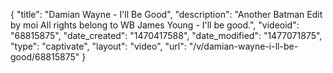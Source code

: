 {
    "title": "Damian Wayne - I'll Be Good",
    "description": "Another Batman Edit by moi All rights belong to WB James Young - I'll be good.",
    "videoid": "68815875",
    "date_created": "1470417588",
    "date_modified": "1477071875",
    "type": "captivate",
    "layout": "video",
    "url": "\/v\/damian-wayne-i-ll-be-good\/68815875"
}